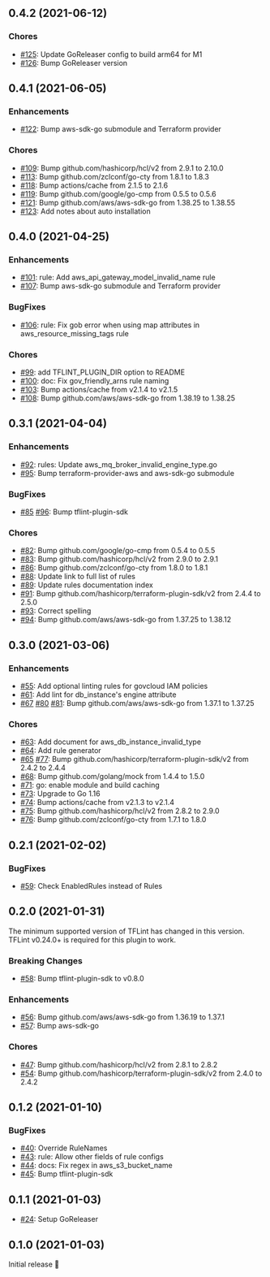 ## 0.4.2 (2021-06-12)

### Chores

- [#125](https://github.com/terraform-linters/tflint-ruleset-aws/pull/125): Update GoReleaser config to build arm64 for M1
- [#126](https://github.com/terraform-linters/tflint-ruleset-aws/pull/126): Bump GoReleaser version

## 0.4.1 (2021-06-05)

### Enhancements

- [#122](https://github.com/terraform-linters/tflint-ruleset-aws/pull/122): Bump aws-sdk-go submodule and Terraform provider

### Chores

- [#109](https://github.com/terraform-linters/tflint-ruleset-aws/pull/109): Bump github.com/hashicorp/hcl/v2 from 2.9.1 to 2.10.0
- [#113](https://github.com/terraform-linters/tflint-ruleset-aws/pull/113): Bump github.com/zclconf/go-cty from 1.8.1 to 1.8.3
- [#118](https://github.com/terraform-linters/tflint-ruleset-aws/pull/118): Bump actions/cache from 2.1.5 to 2.1.6
- [#119](https://github.com/terraform-linters/tflint-ruleset-aws/pull/119): Bump github.com/google/go-cmp from 0.5.5 to 0.5.6
- [#121](https://github.com/terraform-linters/tflint-ruleset-aws/pull/121): Bump github.com/aws/aws-sdk-go from 1.38.25 to 1.38.55
- [#123](https://github.com/terraform-linters/tflint-ruleset-aws/pull/123): Add notes about auto installation

## 0.4.0 (2021-04-25)

### Enhancements

- [#101](https://github.com/terraform-linters/tflint-ruleset-aws/pull/101): rule: Add aws_api_gateway_model_invalid_name rule
- [#107](https://github.com/terraform-linters/tflint-ruleset-aws/pull/107): Bump aws-sdk-go submodule and Terraform provider

### BugFixes

- [#106](https://github.com/terraform-linters/tflint-ruleset-aws/pull/106): rule: Fix gob error when using map attributes in aws_resource_missing_tags rule

### Chores

- [#99](https://github.com/terraform-linters/tflint-ruleset-aws/pull/99): add TFLINT_PLUGIN_DIR option to README
- [#100](https://github.com/terraform-linters/tflint-ruleset-aws/pull/100): doc: Fix gov_friendly_arns rule naming
- [#103](https://github.com/terraform-linters/tflint-ruleset-aws/pull/103): Bump actions/cache from v2.1.4 to v2.1.5
- [#108](https://github.com/terraform-linters/tflint-ruleset-aws/pull/108): Bump github.com/aws/aws-sdk-go from 1.38.19 to 1.38.25

## 0.3.1 (2021-04-04)

### Enhancements

- [#92](https://github.com/terraform-linters/tflint-ruleset-aws/pull/92): rules: Update aws_mq_broker_invalid_engine_type.go
- [#95](https://github.com/terraform-linters/tflint-ruleset-aws/pull/95): Bump terraform-provider-aws and aws-sdk-go submodule

### BugFixes

- [#85](https://github.com/terraform-linters/tflint-ruleset-aws/pull/85) [#96](https://github.com/terraform-linters/tflint-ruleset-aws/pull/96): Bump tflint-plugin-sdk

### Chores

- [#82](https://github.com/terraform-linters/tflint-ruleset-aws/pull/82): Bump github.com/google/go-cmp from 0.5.4 to 0.5.5
- [#83](https://github.com/terraform-linters/tflint-ruleset-aws/pull/83): Bump github.com/hashicorp/hcl/v2 from 2.9.0 to 2.9.1
- [#86](https://github.com/terraform-linters/tflint-ruleset-aws/pull/86): Bump github.com/zclconf/go-cty from 1.8.0 to 1.8.1
- [#88](https://github.com/terraform-linters/tflint-ruleset-aws/pull/88): Update link to full list of rules
- [#89](https://github.com/terraform-linters/tflint-ruleset-aws/pull/89): Update rules documentation index
- [#91](https://github.com/terraform-linters/tflint-ruleset-aws/pull/91): Bump github.com/hashicorp/terraform-plugin-sdk/v2 from 2.4.4 to 2.5.0
- [#93](https://github.com/terraform-linters/tflint-ruleset-aws/pull/93): Correct spelling
- [#94](https://github.com/terraform-linters/tflint-ruleset-aws/pull/94): Bump github.com/aws/aws-sdk-go from 1.37.25 to 1.38.12

## 0.3.0 (2021-03-06)

### Enhancements

- [#55](https://github.com/terraform-linters/tflint-ruleset-aws/pull/55): Add optional linting rules for govcloud IAM policies
- [#61](https://github.com/terraform-linters/tflint-ruleset-aws/pull/61): Add lint for db_instance's engine attribute
- [#67](https://github.com/terraform-linters/tflint-ruleset-aws/pull/67) [#80](https://github.com/terraform-linters/tflint-ruleset-aws/pull/80) [#81](https://github.com/terraform-linters/tflint-ruleset-aws/pull/81): Bump github.com/aws/aws-sdk-go from 1.37.1 to 1.37.25

### Chores

- [#63](https://github.com/terraform-linters/tflint-ruleset-aws/pull/63): Add document for aws_db_instance_invalid_type
- [#64](https://github.com/terraform-linters/tflint-ruleset-aws/pull/64): Add rule generator
- [#65](https://github.com/terraform-linters/tflint-ruleset-aws/pull/65) [#77](https://github.com/terraform-linters/tflint-ruleset-aws/pull/77): Bump github.com/hashicorp/terraform-plugin-sdk/v2 from 2.4.2 to 2.4.4
- [#68](https://github.com/terraform-linters/tflint-ruleset-aws/pull/68): Bump github.com/golang/mock from 1.4.4 to 1.5.0
- [#71](https://github.com/terraform-linters/tflint-ruleset-aws/pull/71): go: enable module and build caching
- [#73](https://github.com/terraform-linters/tflint-ruleset-aws/pull/73): Upgrade to Go 1.16
- [#74](https://github.com/terraform-linters/tflint-ruleset-aws/pull/74): Bump actions/cache from v2.1.3 to v2.1.4
- [#75](https://github.com/terraform-linters/tflint-ruleset-aws/pull/75): Bump github.com/hashicorp/hcl/v2 from 2.8.2 to 2.9.0
- [#76](https://github.com/terraform-linters/tflint-ruleset-aws/pull/76): Bump github.com/zclconf/go-cty from 1.7.1 to 1.8.0

## 0.2.1 (2021-02-02)

### BugFixes

- [#59](https://github.com/terraform-linters/tflint-ruleset-aws/pull/59): Check EnabledRules instead of Rules

## 0.2.0 (2021-01-31)

The minimum supported version of TFLint has changed in this version. TFLint v0.24.0+ is required for this plugin to work.

### Breaking Changes

- [#58](https://github.com/terraform-linters/tflint-ruleset-aws/pull/58): Bump tflint-plugin-sdk to v0.8.0

### Enhancements

- [#56](https://github.com/terraform-linters/tflint-ruleset-aws/pull/56): Bump github.com/aws/aws-sdk-go from 1.36.19 to 1.37.1
- [#57](https://github.com/terraform-linters/tflint-ruleset-aws/pull/57): Bump aws-sdk-go

### Chores

- [#47](https://github.com/terraform-linters/tflint-ruleset-aws/pull/47): Bump github.com/hashicorp/hcl/v2 from 2.8.1 to 2.8.2
- [#54](https://github.com/terraform-linters/tflint-ruleset-aws/pull/54): Bump github.com/hashicorp/terraform-plugin-sdk/v2 from 2.4.0 to 2.4.2

## 0.1.2 (2021-01-10)

### BugFixes

- [#40](https://github.com/terraform-linters/tflint-ruleset-aws/pull/40): Override RuleNames
- [#43](https://github.com/terraform-linters/tflint-ruleset-aws/pull/43): rule: Allow other fields of rule configs
- [#44](https://github.com/terraform-linters/tflint-ruleset-aws/pull/44): docs: Fix regex in aws_s3_bucket_name
- [#45](https://github.com/terraform-linters/tflint-ruleset-aws/pull/45): Bump tflint-plugin-sdk

## 0.1.1 (2021-01-03)

- [#24](https://github.com/terraform-linters/tflint-ruleset-aws/pull/24): Setup GoReleaser

## 0.1.0 (2021-01-03)

Initial release 🎉

